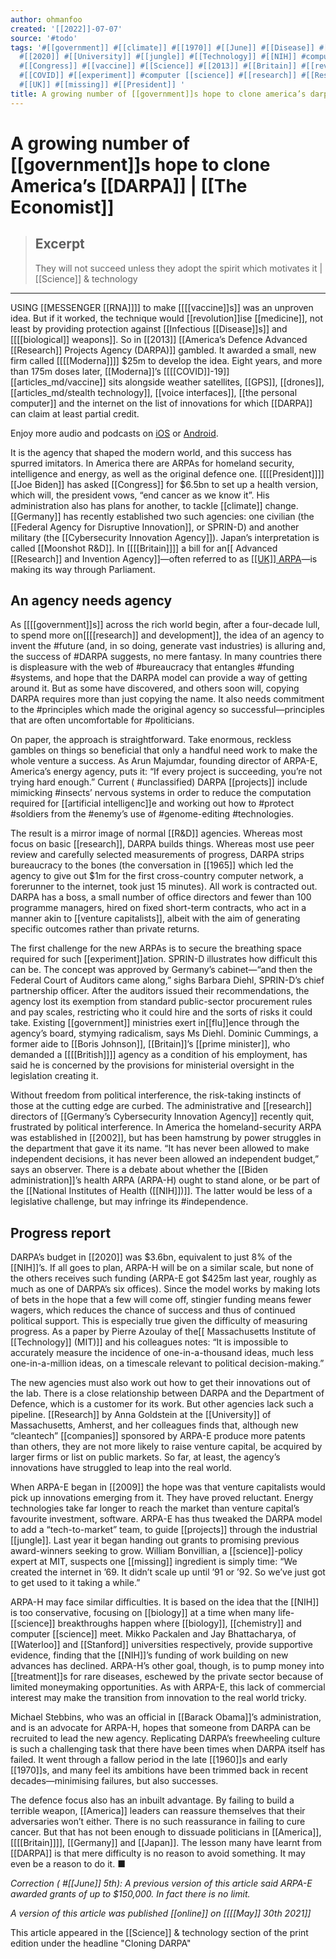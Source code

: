 ```yaml
---
author: ohmanfoo
created: '[[2022]]-07-07'
source: '#todo'
tags: '#[[government]] #[[climate]] #[[1970]] #[[June]] #[[Disease]] #[[May]] #[[Moderna]] #[[2002]] #[[biology]] #[[science]]
  #[[2020]] #[[University]] #[[jungle]] #[[Technology]] #[[NIH]] #computer [[science]] #[[RNA]] #[[treatment]] #[[British]]
  #[[Congress]] #[[vaccine]] #[[Science]] #[[2013]] #[[Britain]] #[[revolution]] #[[flu]] #[[biological]] #[[2009]] #[[chemistry]]
  #[[COVID]] #[[experiment]] #computer [[science]] #[[research]] #[[Research]] #[[1960]] #[[1965]] #[[companies]]
  #[[UK]] #[[missing]] #[[President]] '
title: A growing number of [[government]]s hope to clone america’s darpa.md
---
```


# A growing number of [[government]]s hope to clone America’s [[DARPA]] | [[The Economist]]

> ## Excerpt
> They will not succeed unless they adopt the spirit which motivates it | [[Science]] & technology

---
USING [[MESSENGER [[RNA]]]] to make [[[[vaccine]]s]] was an unproven idea. But if it worked, the technique would [[revolution]]ise [[medicine]], not least by providing protection against [[Infectious [[Disease]]s]] and [[[[biological]] weapons]]. So in [[2013]] [[America’s Defence Advanced [[Research]] Projects Agency (DARPA)]] gambled. It awarded a small, new firm called [[[[Moderna]]]] $25m to develop the idea. Eight years, and more than 175m doses later, [[Moderna]]’s [[[[COVID]]-19]] [[articles_md/vaccine]] sits alongside weather satellites, [[GPS]], [[drones]], [[articles_md/stealth technology]], [[voice interfaces]], [[the personal computer]] and the internet on the list of innovations for which [[DARPA]] can claim at least partial credit.

Enjoy more audio and podcasts on [iOS](https://apps.apple.com/app/apple-store/id1239397626?pt=344884&ct=article%20audio%20player&mt=8) or [Android](https://play.google.com/store/apps/details?id=com.economist.lamarr&referrer=utm_source%3Darticle%2520audio%2520player).

It is the agency that shaped the modern world, and this success has spurred imitators. In America there are ARPAs for homeland security, intelligence and energy, as well as the original defence one. [[[[President]]]] [[Joe Biden]] has asked [[Congress]] for $6.5bn to set up a health version, which will, the president vows, “end cancer as we know it”. His administration also has plans for another, to tackle [[climate]] change. [[Germany]] has recently established two such agencies: one civilian (the [[Federal Agency for Disruptive Innovation]], or SPRIN\-D) and another military (the [[Cybersecurity Innovation Agency]]). Japan’s interpretation is called [[Moonshot R&D]]. In [[[[Britain]]]] a bill for an[[ Advanced [[Research]] and Invention Agency]]—often referred to as [[[UK]] ARPA](https://www.economist.com/britain/2021/02/04/a-new-[[science]]-agency-is-part-of-plans-to-transform-[[research]]-in-britain)—is making its way through Parliament.

## An agency needs agency

As [[[[government]]s]] across the rich world begin, after a four-decade lull, to spend more on[[[[research]] and development]], the idea of an agency to invent the #future (and, in so doing, generate vast industries) is alluring and, the success of #DARPA suggests, no mere fantasy. In many countries there is displeasure with the web of #bureaucracy that entangles #funding #systems, and hope that the DARPA model can provide a way of getting around it. But as some have discovered, and others soon will, copying DARPA requires more than just copying the name. It also needs commitment to the #principles which made the original agency so successful—principles that are often uncomfortable for #politicians.

On paper, the approach is straightforward. Take enormous, reckless gambles on things so beneficial that only a handful need work to make the whole venture a success. As Arun Majumdar, founding director of ARPA\-E, America’s energy agency, puts it: “If every project is succeeding, you’re not trying hard enough.” Current ( #unclassified) DARPA [[projects]] include mimicking #insects’ nervous systems in order to reduce the computation required for [[artificial intelligenc]]e and working out how to #protect #soldiers from the #enemy’s use of #genome-editing #technologies.

The result is a mirror image of normal [[R&D]] agencies. Whereas most focus on basic [[research]], DARPA builds things. Whereas most use peer review and carefully selected measurements of progress, DARPA strips bureaucracy to the bones (the conversation in [[1965]] which led the agency to give out $1m for the first cross-country computer network, a forerunner to the internet, took just 15 minutes). All work is contracted out. DARPA has a boss, a small number of office directors and fewer than 100 programme managers, hired on fixed short-term contracts, who act in a manner akin to [[venture capitalists]], albeit with the aim of generating specific outcomes rather than private returns.

The first challenge for the new ARPAs is to secure the breathing space required for such [[experiment]]ation. SPRIN\-D illustrates how difficult this can be. The concept was approved by Germany’s cabinet—“and then the Federal Court of Auditors came along,” sighs Barbara Diehl, SPRIN\-D’s chief partnership officer. After the auditors issued their recommendations, the agency lost its exemption from standard public-sector procurement rules and pay scales, restricting who it could hire and the sorts of risks it could take. Existing [[government]] ministries exert in[[flu]]ence through the agency’s board, stymying radicalism, says Ms Diehl. Dominic Cummings, a former aide to [[Boris Johnson]], [[Britain]]’s [[prime minister]], who demanded a [[[[British]]]] agency as a condition of his employment, has said he is concerned by the provisions for ministerial oversight in the legislation creating it.

Without freedom from political interference, the risk-taking instincts of those at the cutting edge are curbed. The administrative and [[research]] directors of [[Germany’s Cybersecurity Innovation Agency]] recently quit, frustrated by political interference. In America the homeland-security ARPA was established in [[2002]], but has been hamstrung by power struggles in the department that gave it its name. “It has never been allowed to make independent decisions, it has never been allowed an independent budget,” says an observer. There is a debate about whether the [[Biden administration]]’s health ARPA (ARPA\-H) ought to stand alone, or be part of the [[National Institutes of Health ([[NIH]])]]. The latter would be less of a legislative challenge, but may infringe its #independence.

## Progress report

DARPA’s budget in [[2020]] was $3.6bn, equivalent to just 8% of the [[NIH]]’s. If all goes to plan, ARPA\-H will be on a similar scale, but none of the others receives such funding (ARPA-E got $425m last year, roughly as much as one of DARPA’s six offices). Since the model works by making lots of bets in the hope that a few will come off, stingier funding means fewer wagers, which reduces the chance of success and thus of continued political support. This is especially true given the difficulty of measuring progress. As a paper by Pierre Azoulay of the[[ Massachusetts Institute of [[Technology]] (MIT)]] and his colleagues notes: “It is impossible to accurately measure the incidence of one-in-a-thousand ideas, much less one-in-a-million ideas, on a timescale relevant to political decision-making.”

The new agencies must also work out how to get their innovations out of the lab. There is a close relationship between DARPA and the Department of Defence, which is a customer for its work. But other agencies lack such a pipeline. [[Research]] by Anna Goldstein at the [[University]] of Massachusetts, Amherst, and her colleagues finds that, although new “cleantech” [[companies]] sponsored by ARPA-E produce more patents than others, they are not more likely to raise venture capital, be acquired by larger firms or list on public markets. So far, at least, the agency’s innovations have struggled to leap into the real world.

When ARPA-E began in [[2009]] the hope was that venture capitalists would pick up innovations emerging from it. They have proved reluctant. Energy technologies take far longer to reach the market than venture capital’s favourite investment, software. ARPA-E has thus tweaked the DARPA model to add a “tech-to-market” team, to guide [[projects]] through the industrial [[jungle]]. Last year it began handing out grants to promising previous award-winners seeking to grow. William Bonvillian, a [[science]]-policy expert at MIT, suspects one [[missing]] ingredient is simply time: “We created the internet in ’69. It didn’t scale up until ’91 or ’92. So we’ve just got to get used to it taking a while.”

ARPA-H may face similar difficulties. It is based on the idea that the [[NIH]] is too conservative, focusing on [[biology]] at a time when many life-[[science]] breakthroughs happen where [[biology]], [[chemistry]] and computer [[science]] meet. Mikko Packalen and Jay Bhattacharya, of [[Waterloo]] and [[Stanford]] universities respectively, provide supportive evidence, finding that the [[NIH]]’s funding of work building on new advances has declined. ARPA-H’s other goal, though, is to pump money into [[treatment]]s for rare diseases, eschewed by the private sector because of limited moneymaking opportunities. As with ARPA-E, this lack of commercial interest may make the transition from innovation to the real world tricky.

Michael Stebbins, who was an official in [[Barack Obama]]’s administration, and is an advocate for ARPA-H, hopes that someone from DARPA can be recruited to lead the new agency. Replicating DARPA’s freewheeling culture is such a challenging task that there have been times when DARPA itself has failed. It went through a fallow period in the late [[1960]]s and early [[1970]]s, and many feel its ambitions have been trimmed back in recent decades—minimising failures, but also successes.

The defence focus also has an inbuilt advantage. By failing to build a terrible weapon, [[America]] leaders can reassure themselves that their adversaries won’t either. There is no such reassurance in failing to cure cancer. But that has not been enough to dissuade politicians in [[America]], [[[[Britain]]]], [[Germany]] and [[Japan]]. The lesson many have learnt from [[DARPA]] is that mere difficulty is no reason to avoid something. It may even be a reason to do it. ■

_Correction ( #[[June]] 5th): A previous version of this article said ARPA-E awarded grants of up to $150,000. In fact there is no limit._

_A version of this article was published [[online]] on [[[[May]] 30th 2021]]_

This article appeared in the [[Science]] & technology section of the print edition under the headline "Cloning DARPA"
